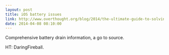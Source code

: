 ```yaml
---
layout: post
title: iOS battery issues
link: http://www.overthought.org/blog/2014/the-ultimate-guide-to-solving-ios-battery-drain
date: 2014-04-08 08:10:00
---
```


Comprehensive battery drain information, a go to source.


HT: DaringFireball.


